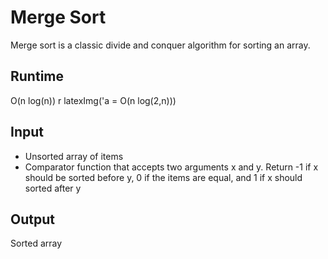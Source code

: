 # Merge Sort

Merge sort is a classic divide and conquer algorithm for sorting an array.

## Runtime
O(n log(n))
r latexImg('a = O(n log(2,n)))

## Input
- Unsorted array of items
- Comparator function that accepts two arguments x and y. Return -1 if x should
    be sorted before y, 0 if the items are equal, and 1 if x should sorted
    after y

## Output
Sorted array

